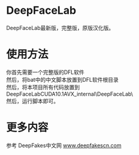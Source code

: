 # DeepFaceLab
DeepFaceLab最新版，完整版，原版汉化版。  

# 使用方法
你首先需要一个完整版的DFL软件  
然后，将bat中的中文脚本放置到DFL软件根目录  
然后，将本项目所有代码放置到DeepFaceLabCUDA10.1AVX\_internal\DeepFaceLab\  
然后，运行脚本即可。    


# 更多内容
参考 DeepFakes中文网 www.deepfakescn.com
